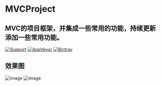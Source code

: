 # MVCProject
MVC的项目框架，并集成一些常用的功能，持续更新添加一些常用功能。
---------------------------------------------------------------

[![Support](https://img.shields.io/badge/support-iOS%207%2B-brightgreen.svg)](https://github.com/JWXIAN/MVCProject)
[![AppVeyor](https://img.shields.io/appveyor/ci/gruntjs/grunt.svg?maxAge=2592000)](https://github.com/JWXIAN/MVCProject)
[![Bintray](https://img.shields.io/badge/version-1.0-brightgreen.svg)](https://github.com/JWXIAN/MVCProject)

效果图
------------
![image](https://github.com/JWXIAN/MVCProject/blob/master/shot.png)
![image](https://github.com/JWXIAN/MVCProject/blob/master/a.gif)
